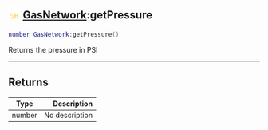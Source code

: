 ## <img src="../../.gitbook/assets/shared.png" width="24" height=24 /> [GasNetwork](https://iaswiki.rawr.dev/readme/gasnetwork):getPressure

```lua
number GasNetwork:getPressure()
```

Returns the pressure in PSI

------
## Returns

| Type   | Description |
| ------ | ----------: |
| number | No description |

